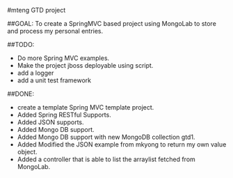 #mteng GTD project

##GOAL:
To create a SpringMVC based project using MongoLab to store and process my personal entries.

##TODO:
* Do more Spring MVC examples.
* Make the project jboss deployable using script.
* add a logger
* add a unit test framework

##DONE:
* create a template Spring MVC template project.
* Added Spring RESTful Supports. 
* Added JSON supports.
* Added Mongo DB support.
* Added Mongo DB support with new MongoDB collection gtd1.
* Added Modified the JSON example from mkyong to return my own value object. 
* Added a controller that is able to list the arraylist fetched from MongoLab.
